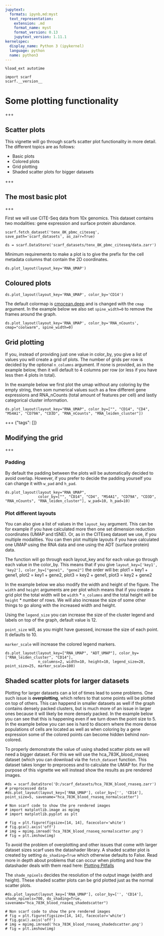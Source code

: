 ```yaml
---
jupytext:
  formats: ipynb,md:myst
  text_representation:
    extension: .md
    format_name: myst
    format_version: 0.13
    jupytext_version: 1.11.1
kernelspec:
  display_name: Python 3 (ipykernel)
  language: python
  name: python3
---
```


```{code-cell} ipython3
%load_ext autotime

import scarf
scarf.__version__
```

# Some plotting functionality

+++

## Scatter plots
This vignette will go through scarfs scatter plot functionality in more detail. The different topics are as follows:
* Basic plots
* Colored plots
* Grid plotting
* Shaded scatter plots for bigger datasets

+++

## The most basic plot

+++

First we will use CITE-Seq data from 10x genomics. This dataset contains two modalities: gene expression and surface protein abundance.

```{code-cell} ipython3
scarf.fetch_dataset('tenx_8K_pbmc_citeseq', save_path='scarf_datasets', as_zarr=True)
```

```{code-cell} ipython3
ds = scarf.DataStore('scarf_datasets/tenx_8K_pbmc_citeseq/data.zarr')
```

Minimum requirements to make a plot is to give the prefix for the cell metadata columns that contain the 2D coordinates. 

```{code-cell} ipython3
ds.plot_layout(layout_key='RNA_UMAP')
```

## Coloured plots

```{code-cell} ipython3
ds.plot_layout(layout_key='RNA_UMAP', color_by='CD14')
```

The default colormap is [cmocean.deep](https://matplotlib.org/cmocean/) and is changed with the `cmap` argument. 
In the example below we also set `spine_width=0` to remove the frames around the graph. 

```{code-cell} ipython3
ds.plot_layout(layout_key='RNA_UMAP', color_by='RNA_nCounts', cmap="coolwarm", spine_width=0)
```

## Grid plotting
If you, instead of providing just one value in color_by, you give a list of values you will create a grid of plots. The number of grids per row is decided by the optional `n_columns` argument. If none is provided, as in the example below, then it will default to 4 columns per row (or less if you have less then 4 plots in total). 

In the example below we first plot the umap without any coloring by the empty string, then som numerical values such as a few different gene expressions and RNA_nCounts (total amount of features per cell) and lastly categorical cluster information.  

```{code-cell} ipython3
ds.plot_layout(layout_key="RNA_UMAP", color_by=["", "CD14", "CD4", "MS4A1", "CD79A", "CD3D", "RNA_nCounts", "RNA_leiden_cluster"])
```

+++ {"tags": []}

## Modifying the grid

+++

### Padding
By default the padding between the plots will be automatically decided to avoid overlap. However, if you prefer to decide the padding yourself you can change it with `w_pad` and `h_pad`.

```{code-cell} ipython3
ds.plot_layout(layout_key="RNA_UMAP",
               color_by=["", "CD14", "CD4", "MS4A1", "CD79A", "CD3D", "RNA_nCounts", "RNA_leiden_cluster"], w_pad=10, h_pad=10)
```

### Plot different layouts
You can also give a list of values in the `layout_key` argument. This can be for example if you have calculated more then one set dimension reduction coordinates (UMAP and tSNE).
Or, as in the CITEseq dataset we use, if you multiple modalities. You can then plot multiple layouts if you have calculated one UMAP using the RNA data and one using the ADT (surface protein) data.

The function will go through each layout_key and for each value go through each value in the color_by. This means that if you give `layout_key=['key1', 'key2'], color_by=["gene1", "gene2"]` the order will be:
plot1 = key1 + gene1, plot2 = key1 + gene2, plot3 = key2 + gene1, plot3 = key2 + gene2

In the example below we also modify the width and height of the figure. The `width` and `height` arguments are per plot which means that if you create a grid plot the total width will be `width` * `n_columns` and the total height will be `height` * number of rows.
We will also increase the size of some other things to go along with the increased width and height.

Using the `legend_size` you can increase the size of the cluster legend and labels on top of the graph, default value is 12.

`point_size` will, as you might have guessed, increase the size of each point. It defaults to 10. 

`marker_scale` will increase the colored legend markers. 

```{code-cell} ipython3
ds.plot_layout(layout_key=["RNA_UMAP", "ADT_UMAP"], color_by=["RNA_leiden_cluster", "CD14"],
               n_columns=2, width=10, height=10, legend_size=20, point_size=25, marker_scale=100)
```

## Shaded scatter plots for larger datasets
Plotting for larger datasets can a lot of times lead to some problems. One such issue is **overplotting**, which refers to that some points will be plotted on top of others. This can happend in smaller datasets as well if the graph contains densely packed clusters, but is much more of an issue in larger ones because it will likely be more densely packed. In the example below you can see that this is happening even if we turn down the point size to 5. In the example below you can see is hard to discern where the more dense populations of cells are located as well as when coloring by a gene expression some of the colored points can become hidden behind non-colored.

To properly demonstrate the value of using shaded scatter plots we will need a bigger dataset. For this we will use the hca_783K_blood_rnaseq dataset (which you can download via the `fetch_dataset` function. This dataset takes longer to preprocess and to calculate the UMAP for. For the purpose of this vignette we will instead show the results as pre rendered images.

```{code-cell} ipython3
#ds = scarf.DataStore('D:/scarf_datasets/hca_783K_blood_rnaseq.zarr') # preprocessed data
#ds.plot_layout(layout_key=['RNA_UMAP'], color_by=['', 'CD14'], point_size=5, savename="hca_783K_blood_rnaseq_normalscatter")

# Non scarf code to show the pre rendered images
# import matplotlib.image as mpimg
# import matplotlib.pyplot as plt

# fig = plt.figure(figsize=[14, 14], facecolor='white')
# fig.gca().axis('off')
# img = mpimg.imread('hca_783K_blood_rnaseq_normalscatter.png')
# fig = plt.imshow(img)
```

To avoid the problem of overplotting and other issues that come with larger dataset sizes scarf uses the datashader library. A shaded scatter plot is created by setting `do_shading=True` which otherwise defaults to False.
Read more in depth about problems that can occur when plotting and how the datashader deals with them read here: [Plotting Pitfalls](https://datashader.org/user_guide/Plotting_Pitfalls.html)

The `shade_npixels` decides the resolution of the output image (width and height). 
These shaded scatter plots can be grid plotted just as the normal scatter plots.

```{code-cell} ipython3
#ds.plot_layout(layout_key=['RNA_UMAP'], color_by=['', 'CD14'], shade_npixels=700, do_shading=True, savename="hca_783K_blood_rnaseq_shadedscatter")

# Non scarf code to show the pre rendered images
# fig = plt.figure(figsize=[14, 14], facecolor='white')
# fig.gca().axis('off')
# img = mpimg.imread('hca_783K_blood_rnaseq_shadedscatter.png')
# fig = plt.imshow(img)
```

```{code-cell} ipython3

```
